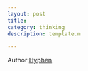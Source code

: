 ```yaml
---
layout: post	
title: 	
category: thinking	
description: template.m

---
```


Author:[Hyphen](http://weibo.com/344736086)